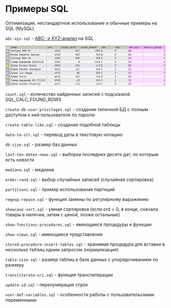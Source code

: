 Примеры SQL
===========

Оптимизация, нестандартное использование и обычные примеры на SQL (MySQL).

`abc-xyz.sql` - [ABC- и XYZ-анализ](http://www.e-xecutive.ru/wiki/index.php/ABC/_XYZ_%D0%B0%D0%BD%D0%B0%D0%BB%D0%B8%D0%B7) на SQL

![ABC- XYZ-](src/abcxyz.png?raw=true)

`count.sql` - количество найденных записей с подсказкой SQL_CALC_FOUND_ROWS

`create-db-user-privileges.sql` - создание типичной БД с полным доступом к ней пользователя по паролю

`create-table-like.sql` - создание подобной таблицы

`date-to-str.sql` - перевод даты в текстовую нотацию

`db-size.sql` - размер баз данных

`last-ten-dates-news.sql` - выборка последних десяти дат, по которым есть новости

`mediana.sql` - медиана

`order-rand.sql` - выбор случайных записей (случайная сортировка)

`partitions.sql` - пример использования партиций

`regexp-repace.sql` - функция замены по регулярному выражению

`showcase-sort.sql` - умная сортировка (если ord = 0, в конце, сначала товары в наличии, затем с ценой, позже остальные)

`show-functions-procedures.sql` - имеющиеся процедуры и функции

`show-views.sql` - имеющиеся представления

`stored-procedure-insert-tables.sql` - хранимая процедура для вставки в несколько таблиц одним запросом (нормализация)

`table-size.sql` - размер таблиц в базе данных с упорядочиванием по размеру

`transliterate-uri.sql` - функция транслитерации

`update-id.sql` - перенумерация строк

`user-def-variables.sql` - особенности работы с пользовательскими переменными